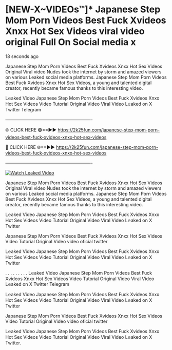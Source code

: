 # [NEW-X~VIDEOs™]* Japanese Step Mom Porn Videos Best Fuck Xvideos Xnxx Hot Sex Videos viral video original Full On Social media x

18 seconds ago

Japanese Step Mom Porn Videos Best Fuck Xvideos Xnxx Hot Sex Videos Original Viral video Nudes took the internet by storm and amazed viewers on various Leaked social media platforms. Japanese Step Mom Porn Videos Best Fuck Xvideos Xnxx Hot Sex Videos, a young and talented digital creator, recently became famous thanks to this interesting video.

L𝚎aked Video Japanese Step Mom Porn Videos Best Fuck Xvideos Xnxx Hot Sex Videos Video Tutorial Original Video Viral Video L𝚎aked on X Twitter Telegram

———————————————————-

🌐 CLICK HERE 🟢==►► https://2k25fun.com/japanese-step-mom-porn-videos-best-fuck-xvideos-xnxx-hot-sex-videos

🔴 CLICK HERE 🌐==►► https://2k25fun.com/japanese-step-mom-porn-videos-best-fuck-xvideos-xnxx-hot-sex-videos

———————————————————-

[![Watch Leaked Video](https://miro.medium.com/v2/resize:fit:828/format:webp/1*cilzJN44JGOrTw9NJCrNHA.gif "Watch Leaked Video")](https://2k25fun.com/japanese-step-mom-porn-videos-best-fuck-xvideos-xnxx-hot-sex-videos)

Japanese Step Mom Porn Videos Best Fuck Xvideos Xnxx Hot Sex Videos Original Viral video Nudes took the internet by storm and amazed viewers on various Leaked social media platforms. Japanese Step Mom Porn Videos Best Fuck Xvideos Xnxx Hot Sex Videos, a young and talented digital creator, recently became famous thanks to this interesting video.

L𝚎aked Video Japanese Step Mom Porn Videos Best Fuck Xvideos Xnxx Hot Sex Videos Video Tutorial Original Video Viral Video L𝚎aked on X Twitter

Japanese Step Mom Porn Videos Best Fuck Xvideos Xnxx Hot Sex Videos Video Tutorial Original Video video oficial twitter

L𝚎aked Video Japanese Step Mom Porn Videos Best Fuck Xvideos Xnxx Hot Sex Videos Video Tutorial Original Video Viral Video L𝚎aked on X Twitter

. . . . . . . . . L𝚎aked Video Japanese Step Mom Porn Videos Best Fuck Xvideos Xnxx Hot Sex Videos Video Tutorial Original Video Viral Video L𝚎aked on X Twitter Telegram

L𝚎aked Video Japanese Step Mom Porn Videos Best Fuck Xvideos Xnxx Hot Sex Videos Video Tutorial Original Video Viral Video L𝚎aked on X Twitter

Japanese Step Mom Porn Videos Best Fuck Xvideos Xnxx Hot Sex Videos Video Tutorial Original Video video oficial twitter

L𝚎aked Video Japanese Step Mom Porn Videos Best Fuck Xvideos Xnxx Hot Sex Videos Video Tutorial Original Video Viral Video L𝚎aked on X Twitter.